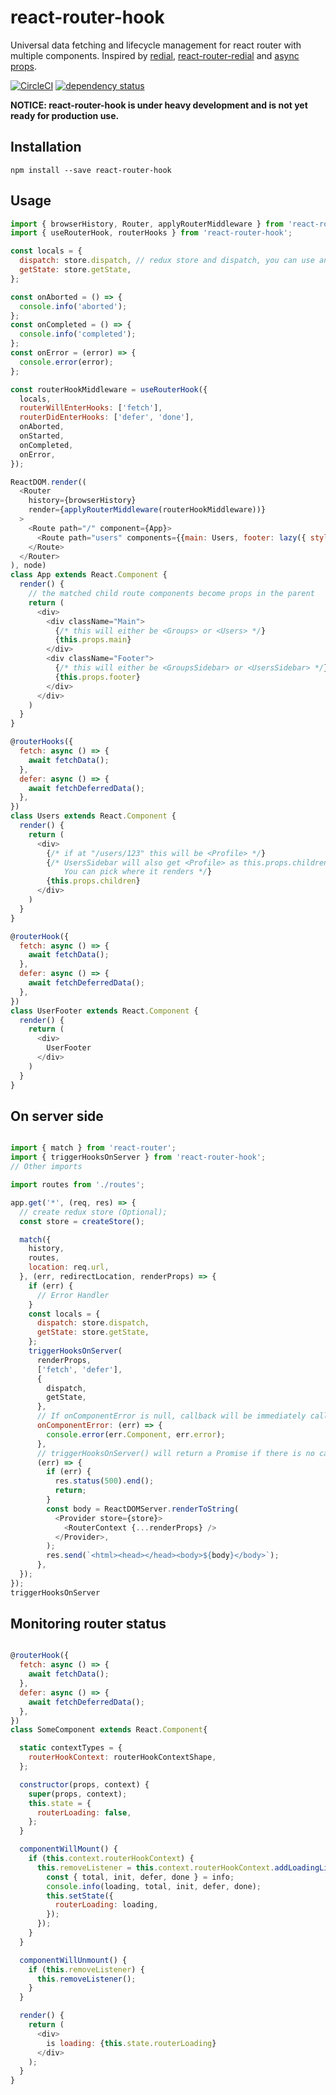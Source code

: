 react-router-hook
=========================

Universal data fetching and lifecycle management for react router with multiple components. Inspired by [redial](https://github.com/markdalgleish/redial), [react-router-redial](https://github.com/dlmr/react-router-redial) and [async props](https://github.com/ryanflorence/async-props).

[![CircleCI](https://circleci.com/gh/kouhin/react-router-hook.svg?style=svg)](https://circleci.com/gh/kouhin/react-router-hook)
[![dependency status](https://david-dm.org/kouhin/react-router-hook.svg?style=flat-square)](https://david-dm.org/kouhin/react-router-hook)

**NOTICE: react-router-hook is under heavy development and is not yet ready for production use.**

## Installation

```
npm install --save react-router-hook
```

## Usage

```javascript
import { browserHistory, Router, applyRouterMiddleware } from 'react-router';
import { useRouterHook, routerHooks } from 'react-router-hook';

const locals = {
  dispatch: store.dispatch, // redux store and dispatch, you can use any locals
  getState: store.getState,
};

const onAborted = () => {
  console.info('aborted');
};
const onCompleted = () => {
  console.info('completed');
};
const onError = (error) => {
  console.error(error);
};

const routerHookMiddleware = useRouterHook({
  locals,
  routerWillEnterHooks: ['fetch'],
  routerDidEnterHooks: ['defer', 'done'],
  onAborted,
  onStarted,
  onCompleted,
  onError,
});

ReactDOM.render((
  <Router
    history={browserHistory}
    render={applyRouterMiddleware(routerHookMiddleware))}
  >
    <Route path="/" component={App}>
      <Route path="users" components={{main: Users, footer: lazy({ style: { height: 500 } })(UserFooter)}} />
    </Route>
  </Router>
), node)
class App extends React.Component {
  render() {
    // the matched child route components become props in the parent
    return (
      <div>
        <div className="Main">
          {/* this will either be <Groups> or <Users> */}
          {this.props.main}
        </div>
        <div className="Footer">
          {/* this will either be <GroupsSidebar> or <UsersSidebar> */}
          {this.props.footer}
        </div>
      </div>
    )
  }
}

@routerHooks({
  fetch: async () => {
    await fetchData();
  },
  defer: async () => {
    await fetchDeferredData();
  },
})
class Users extends React.Component {
  render() {
    return (
      <div>
        {/* if at "/users/123" this will be <Profile> */}
        {/* UsersSidebar will also get <Profile> as this.props.children.
            You can pick where it renders */}
        {this.props.children}
      </div>
    )
  }
}

@routerHook({
  fetch: async () => {
    await fetchData();
  },
  defer: async () => {
    await fetchDeferredData();
  },
})
class UserFooter extends React.Component {
  render() {
    return (
      <div>
        UserFooter
      </div>
    )
  }
}
```

## On server side

``` javascript

import { match } from 'react-router';
import { triggerHooksOnServer } from 'react-router-hook';
// Other imports

import routes from './routes';

app.get('*', (req, res) => {
  // create redux store (Optional);
  const store = createStore();

  match({
    history,
    routes,
    location: req.url,
  }, (err, redirectLocation, renderProps) => {
    if (err) {
      // Error Handler
    }
    const locals = {
      dispatch: store.dispatch,
      getState: store.getState,
    };
    triggerHooksOnServer(
      renderProps,
      ['fetch', 'defer'],
      {
        dispatch,
        getState,
      },
      // If onComponentError is null, callback will be immediately called with the error
      onComponentError: (err) => {
        console.error(err.Component, err.error);
      },
      // triggerHooksOnServer() will return a Promise if there is no callback
      (err) => {
        if (err) {
          res.status(500).end();
          return;
        }
        const body = ReactDOMServer.renderToString(
          <Provider store={store}>
            <RouterContext {...renderProps} />
          </Provider>,
        );
        res.send(`<html><head></head><body>${body}</body>`);
      },
  });
});
triggerHooksOnServer
```

## Monitoring router status

``` javascript

@routerHook({
  fetch: async () => {
    await fetchData();
  },
  defer: async () => {
    await fetchDeferredData();
  },
})
class SomeComponent extends React.Component{

  static contextTypes = {
    routerHookContext: routerHookContextShape,
  };

  constructor(props, context) {
    super(props, context);
    this.state = {
      routerLoading: false,
    };
  }

  componentWillMount() {
    if (this.context.routerHookContext) {
      this.removeListener = this.context.routerHookContext.addLoadingListener((loading, info) => {
        const { total, init, defer, done } = info;
        console.info(loading, total, init, defer, done);
        this.setState({
          routerLoading: loading,
        });
      });
    }
  }

  componentWillUnmount() {
    if (this.removeListener) {
      this.removeListener();
    }
  }

  render() {
    return (
      <div>
        is loading: {this.state.routerLoading}
      </div>
    );
  }
}
```
